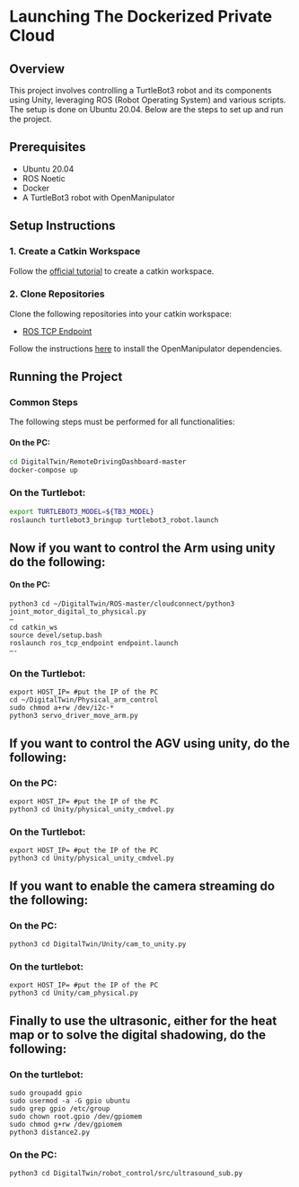 # Launching The Dockerized Private Cloud

## Overview
This project involves controlling a TurtleBot3 robot and its components using Unity, leveraging ROS (Robot Operating System) and various scripts. The setup is done on Ubuntu 20.04. Below are the steps to set up and run the project.

## Prerequisites
- Ubuntu 20.04
- ROS Noetic
- Docker
- A TurtleBot3 robot with OpenManipulator

## Setup Instructions

### 1. Create a Catkin Workspace
Follow the [official tutorial](http://wiki.ros.org/catkin/Tutorials/create_a_workspace) to create a catkin workspace.

### 2. Clone Repositories
Clone the following repositories into your catkin workspace:
- [ROS TCP Endpoint](https://github.com/Unity-Technologies/ROS-TCP-Endpoint)

Follow the instructions [here](https://emanual.robotis.com/docs/en/platform/turtlebot3/manipulation/#turtlebot3-with-openmanipulator) to install the OpenManipulator dependencies.

## Running the Project

### Common Steps
The following steps must be performed for all functionalities:

#### On the PC:
```sh
cd DigitalTwin/RemoteDrivingDashboard-master
docker-compose up
```

### On the Turtlebot:
``` sh
export TURTLEBOT3_MODEL=${TB3_MODEL}
roslaunch turtlebot3_bringup turtlebot3_robot.launch
```

## Now if you want to control the Arm using unity do the following: 

#### On the PC: 
```
python3 cd ~/DigitalTwin/ROS-master/cloudconnect/python3 joint_motor_digital_to_physical.py
—
cd catkin_ws
source devel/setup.bash 
roslaunch ros_tcp_endpoint endpoint.launch
—-
```
### On the Turtlebot: 
```
export HOST_IP= #put the IP of the PC
cd ~/DigitalTwin/Physical_arm_control
sudo chmod a+rw /dev/i2c-*
python3 servo_driver_move_arm.py
```

## If you want to control the AGV using unity, do the following: 
### On the PC:
```
export HOST_IP= #put the IP of the PC
python3 cd Unity/physical_unity_cmdvel.py
```
### On the Turtlebot: 
```
export HOST_IP= #put the IP of the PC
python3 cd Unity/physical_unity_cmdvel.py
```

## If you want to enable the camera streaming do the following: 

### On the PC: 
```
python3 cd DigitalTwin/Unity/cam_to_unity.py
```
### On the turtlebot: 
```
export HOST_IP= #put the IP of the PC
python3 cd Unity/cam_physical.py
```

## Finally to use the ultrasonic, either for the heat map or to solve the digital shadowing, do the following: 

### On the turtlebot: 
```
sudo groupadd gpio
sudo usermod -a -G gpio ubuntu
sudo grep gpio /etc/group
sudo chown root.gpio /dev/gpiomem
sudo chmod g+rw /dev/gpiomem
python3 distance2.py
```
 
### On the PC: 
```
python3 cd DigitalTwin/robot_control/src/ultrasound_sub.py
```
